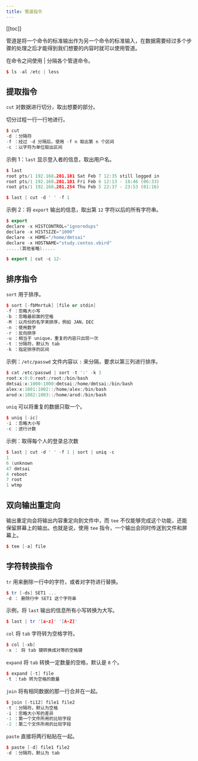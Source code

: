 ```yaml
---
title: 管道指令
---
```

[[toc]]

管道是将一个命令的标准输出作为另一个命令的标准输入，在数据需要经过多个步骤的处理之后才能得到我们想要的内容时就可以使用管道。

在命令之间使用 | 分隔各个管道命令。
```cpp
$ ls -al /etc | less
```
## 提取指令
`cut` 对数据进行切分，取出想要的部分。

切分过程一行一行地进行。
```cpp
$ cut
-d ：分隔符
-f ：经过 -d 分隔后，使用 -f n 取出第 n 个区间
-c ：以字符为单位取出区间
```
示例 1：`last` 显示登入者的信息，取出用户名。
```cpp
$ last
root pts/1 192.168.201.101 Sat Feb 7 12:35 still logged in
root pts/1 192.168.201.101 Fri Feb 6 12:13 - 18:46 (06:33)
root pts/1 192.168.201.254 Thu Feb 5 22:37 - 23:53 (01:16)

$ last | cut -d ' ' -f 1
```
示例 2：将 `export` 输出的信息，取出第 `12` 字符以后的所有字符串。
```cpp
$ export
declare -x HISTCONTROL="ignoredups"
declare -x HISTSIZE="1000"
declare -x HOME="/home/dmtsai"
declare -x HOSTNAME="study.centos.vbird"
.....(其他省略).....

$ export | cut -c 12-
```

## 排序指令
`sort` 用于排序。
```cpp
$ sort [-fbMnrtuk] [file or stdin]
-f ：忽略大小写
-b ：忽略最前面的空格
-M ：以月份的名字来排序，例如 JAN，DEC
-n ：使用数字
-r ：反向排序
-u ：相当于 unique，重复的内容只出现一次
-t ：分隔符，默认为 tab
-k ：指定排序的区间
```
示例：`/etc/passwd` 文件内容以 `:` 来分隔，要求以第三列进行排序。
```cpp
$ cat /etc/passwd | sort -t ':' -k 3
root:x:0:0:root:/root:/bin/bash
dmtsai:x:1000:1000:dmtsai:/home/dmtsai:/bin/bash
alex:x:1001:1002::/home/alex:/bin/bash
arod:x:1002:1003::/home/arod:/bin/bash
```
`uniq` 可以将重复的数据只取一个。
```cpp
$ uniq [-ic]
-i ：忽略大小写
-c ：进行计数
```
示例：取得每个人的登录总次数
```cpp
$ last | cut -d ' ' -f 1 | sort | uniq -c
1
6 (unknown
47 dmtsai
4 reboot
7 root
1 wtmp
```

## 双向输出重定向
输出重定向会将输出内容重定向到文件中，而 `tee` 不仅能够完成这个功能，还能保留屏幕上的输出。也就是说，使用 `tee` 指令，一个输出会同时传送到文件和屏幕上。
```cpp
$ tee [-a] file
```

## 字符转换指令
`tr` 用来删除一行中的字符，或者对字符进行替换。
```cpp
$ tr [-ds] SET1 ...
-d ： 删除行中 SET1 这个字符串
```
示例，将 `last` 输出的信息所有小写转换为大写。
```cpp
$ last | tr '[a-z]' '[A-Z]'
```
`col` 将 `tab` 字符转为空格字符。
```cpp
$ col [-xb]
-x ： 将 tab 键转换成对等的空格键
```
`expand` 将 `tab` 转换一定数量的空格，默认是 `8` 个。
```cpp
$ expand [-t] file
-t ：tab 转为空格的数量
```
`join` 将有相同数据的那一行合并在一起。
```cpp
$ join [-ti12] file1 file2
-t ：分隔符，默认为空格
-i ：忽略大小写的差异
-1 ：第一个文件所用的比较字段
-2 ：第二个文件所用的比较字段
```
`paste` 直接将两行粘贴在一起。
```cpp
$ paste [-d] file1 file2
-d ：分隔符，默认为 tab
```
